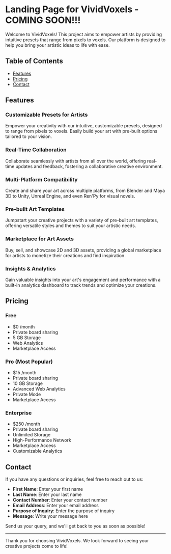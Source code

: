 # Landing Page for VividVoxels - COMING SOON!!!

Welcome to VividVoxels! This project aims to empower artists by providing intuitive presets that range from pixels to voxels. Our platform is designed to help you bring your artistic ideas to life with ease.

## Table of Contents
- [Features](#features)
- [Pricing](#pricing)
- [Contact](#contact)

## Features

### Customizable Presets for Artists
Empower your creativity with our intuitive, customizable presets, designed to range from pixels to voxels. Easily build your art with pre-built options tailored to your vision.

### Real-Time Collaboration
Collaborate seamlessly with artists from all over the world, offering real-time updates and feedback, fostering a collaborative creative environment.

### Multi-Platform Compatibility
Create and share your art across multiple platforms, from Blender and Maya 3D to Unity, Unreal Engine, and even Ren'Py for visual novels.

### Pre-built Art Templates
Jumpstart your creative projects with a variety of pre-built art templates, offering versatile styles and themes to suit your artistic needs.

### Marketplace for Art Assets
Buy, sell, and showcase 2D and 3D assets, providing a global marketplace for artists to monetize their creations and find inspiration.

### Insights & Analytics
Gain valuable insights into your art's engagement and performance with a built-in analytics dashboard to track trends and optimize your creations.

## Pricing

### Free
- $0 /month
- Private board sharing
- 5 GB Storage
- Web Analytics
- Marketplace Access

### Pro (Most Popular)
- $15 /month
- Private board sharing
- 10 GB Storage
- Advanced Web Analytics
- Private Mode
- Marketplace Access

### Enterprise
- $250 /month
- Private board sharing
- Unlimited Storage
- High-Performance Network
- Marketplace Access
- Customizable Analytics

## Contact

If you have any questions or inquiries, feel free to reach out to us:

- **First Name**: Enter your first name
- **Last Name**: Enter your last name
- **Contact Number**: Enter your contact number
- **Email Address**: Enter your email address
- **Purpose of Inquiry**: Enter the purpose of inquiry
- **Message**: Write your message here

Send us your query, and we'll get back to you as soon as possible!

---

Thank you for choosing VividVoxels. We look forward to seeing your creative projects come to life!
